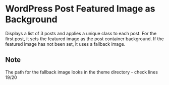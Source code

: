 # WordPress Post Featured Image as Background
Displays a list of 3 posts and applies a unique class to each post. For the first post, it sets the featured image as the post container background. If the featured image has not been set, it uses a fallback image.

## Note
The path for the fallback image  looks in the theme directory - check lines 19/20
